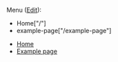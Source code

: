 Menu (<a href="{{ site.github.repository_url }}/edit/{{site.git_branch | escape}}/_includes/sidebar">Edit</a>):

- Home["/"]
- example-page["/example-page"]


<ul>
  <li><a href="{{ '/' | relative_url }}">Home</a></li>
  <li><a href="{{ '/example-page' | relative_url }}">Example page</a></li>
</ul>
